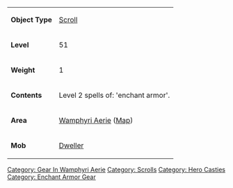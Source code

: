 <table>
<tr>
<td>

<b>Object Type</b>

</td>
<td>

[Scroll](:Category:Scrolls.md "wikilink")

</td>
</tr>
<tr>
<td>

<b>Level</b>

</td>
<td>

51

</td>
</tr>
<tr>
<td>

<b>Weight</b>

</td>
<td>

1

</td>
</tr>
<tr>
<td>

<b>Contents</b>

</td>
<td>

Level 2 spells of: 'enchant armor'.

</td>
</tr>
<tr>
<td>

<b>Area</b>

</td>
<td>

[Wamphyri Aerie](:Category:_Wamphyri_Aerie.md "wikilink")
([Map](Wamphyri_Aerie_Map.md "wikilink"))

</td>
</tr>
<tr>
<td>

<b>Mob</b>

</td>
<td>

[Dweller](Dweller.md "wikilink")

</td>
</tr>
</table>

[Category: Gear In Wamphyri
Aerie](Category:_Gear_In_Wamphyri_Aerie "wikilink") [Category:
Scrolls](Category:_Scrolls "wikilink") [Category: Hero
Casties](Category:_Hero_Casties "wikilink") [Category: Enchant Armor
Gear](Category:_Enchant_Armor_Gear "wikilink")
